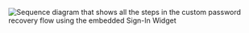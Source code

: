 <div class="common-image-format">

![Sequence diagram that shows all the steps in the custom password recovery flow using the embedded Sign-In Widget](/img/advanced-use-cases/dotnet-custom-pwd-recovery-custom-siw-summary.png "Custom password recovery with the Sign-In Widget flow diagram")

</div>
